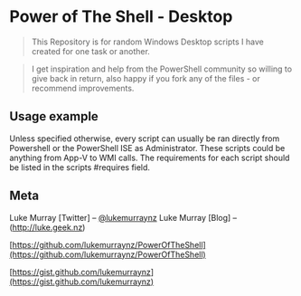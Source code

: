 ﻿# Power of The Shell - Desktop
> This Repository is for random Windows Desktop scripts I have created for one task or another.

> I get inspiration and help from the PowerShell community so willing to give back in return, also happy if you fork any of the files - or recommend improvements.

## Usage example

Unless specified otherwise, every script can usually be ran directly from Powershell or the PowerShell ISE as Administrator. 
These scripts could be anything from App-V to WMI calls. The requirements for each script should be listed in the scripts #requires field.

## Meta

Luke Murray [Twitter] – [@lukemurraynz](https://twitter.com/lukemurraynz)
Luke Murray [Blog]  – (http://luke.geek.nz)

[https://github.com/lukemurraynz/PowerOfTheShell](https://github.com/lukemurraynz/PowerOfTheShell)

[https://gist.github.com/lukemurraynz](https://gist.github.com/lukemurraynz)
